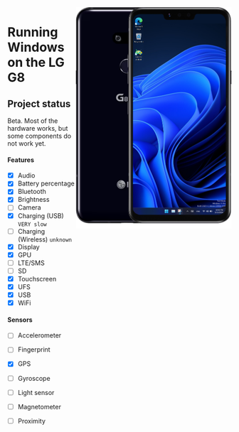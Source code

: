 <img align="right" src="https://github.com/n00b69/woa-alphaplus/blob/main/alphaplus.png" width="350" alt="Windows 11 running on alphaplus">

# Running Windows on the LG G8

## Project status
Beta. Most of the hardware works, but some components do not work yet.

#### Features
- [x] Audio
- [x] Battery percentage
- [x] Bluetooth
- [x] Brightness
- [ ] Camera
- [x] Charging (USB) ```VERY slow```
- [ ] Charging (Wireless) ```unknown```
- [x] Display
- [x] GPU
- [ ] LTE/SMS
- [ ] SD
- [x] Touchscreen
- [x] UFS
- [x] USB
- [x] WiFi

#### Sensors
- [ ] Accelerometer
- [ ] Fingerprint
- [x] GPS
- [ ] Gyroscope
- [ ] Light sensor
- [ ] Magnetometer
- [ ] Proximity





















